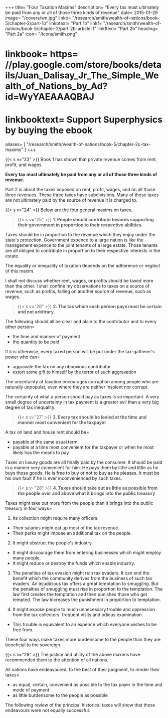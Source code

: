 +++
title=  "Four Taxation Maxims"
description=  "Every tax must ultimately be paid from any or all of those three kinds of revenue"
date=  2015-01-29
image=  "/covers/wn.jpg"
linkb=  "/research/smith/wealth-of-nations/book-5/chapter-2/part-1b"
linkbtext=  "Part 1b"
linkf=  "/research/smith/wealth-of-nations/book-5/chapter-2/part-2b-article-1"
linkftext=  "Part 2b"
heading=  "Part 2a"
icon=  "/icons/smith.png"
# linkbook=  https= //play.google.com/store/books/details/Juan_Dalisay_Jr_The_Simple_Wealth_of_Nations_by_Ad?id=WyYAEAAAQBAJ
# linkbooktext=  Support Superphysics by buying the ebook
aliases= [
  "/research/smith/wealth-of-nations/book-5/chapter-2c-tax-maxims"
]
+++


{{< s v="23" >}} Book 1 has shown that private revenue comes from rent, profit, and wages.

**Every tax must ultimately be paid from any or all of those three kinds of revenue.**

Part 2 is about the taxes imposed on rent, profit, wages, and on all those three revenues. These three taxes have subdivisions. Many of those taxes are not ultimately paid by the source of revenue it is charged to.


{{< s v="24" >}} Below are the four general maxims on taxes.

> {{< s v="25" >}} **1. People should contribute towards supporting their government in proportion to their respective abilities.**

Taxes should be in proportion to the revenue which they enjoy under the state's protection. Government expence to a large nation is like the management expence to the joint tenants of a large estate. Those tenants are all obliged to contribute in proportion to their respective interests in the estate.

The equality or inequality of taxation depends on the adherence or neglect of this maxim.

I shall not discuss whether rent, wages, or profits should be taxed more than the other. I shall confine my observations to taxes on a source of revenue, such as profits, falling on another source of revenue, such as wages.


> {{< s v="26" >}} **2. The tax which each person pays must be certain and not arbitrary.**

The following should all be clear and plain to the contributor and to every other person= 
- the time and manner of payment
- the quantity to be paid

If it is otherwise, every taxed person will be put under the tax-gatherer's power who can= 
- aggravate the tax on any obnoxious contributor
- extort some gift to himself by the terror of such aggravation

The uncertainty of taxation encourages corruption among people who are naturally unpopular, even where they are neither insolent nor corrupt.

The certainty of what a person should pay as taxes is so important.
A very small degree of uncertainty in tax payment is a greater evil than a very big degree of tax inequality.


> {{< s v="27" >}} **3. Every tax should be levied at the time and manner most convenient for the taxpayer**

A tax on land and house rent should be= 
- payable at the same usual term
- payable at a time most convenient for the taxpayer or when he most likely has the means to pay

Taxes on luxury goods are all finally paid by the consumer.
It should be paid in a manner very convenient for him.
He pays them by little and little as he buys those goods.
He is free to buy or not to buy as he pleases.
It must be his own fault if he is ever inconvenienced by such taxes.


> {{< s v="28" >}} **4. Taxes should take out as little as possible from the people over and above what it brings into the public treasury**

Taxes might take out more from the people than it brings into the public treasury in four ways= 

1. Its collection might require many officers.
- Their salaries might eat up most of the tax revenue.
- Their perks might impose an additional tax on the people.

2. It might obstruct the people's industry.
- It might discourage them from entering businesses which might employ many people.
- It might reduce or destroy the funds which enable industry.

3. The penalties of tax evasion might ruin tax evaders.
It can end the benefit which the community derives from the business of such tax evaders.
An injudicious tax offers a great temptation to smuggling.
But the penalties of smuggling must rise in proportion to the temptation.
The law first creates the temptation and then punishes those who get tempted.
The law increases the punishment in proportion to temptation.

4. It might expose people to much unnecessary trouble and oppression from the tax collectors' frequent visits and odious examination.
- This trouble is equivalent to an expence which everyone wishes to be free from.

These four ways make taxes more burdensome to the people than they are beneficial to the sovereign. 

{{< s v="29" >}} The justice and utility of the above maxims have recommended them to the attention of all nations.

All nations have endeavoured, to the best of their judgment, to render their taxes= 
- as equal, certain, convenient as possible to the tax payer in the time and mode of payment
- as little burdensome to the people as possible

The following review of the principal historical taxes will show that these endeavours were not equally successful.
